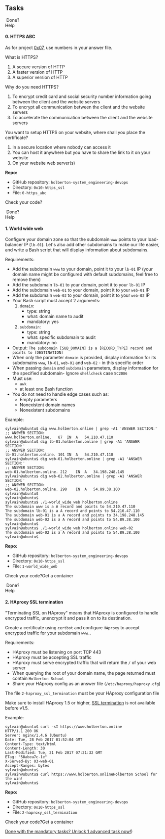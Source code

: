 Tasks
-----

 Done?\
Help

#### 0\. HTTPS ABC 

As for project [0x07](https://intranet.hbtn.io/rltoken/xusoLfeQ9T4J9WiojuZsVA "0x07"), use numbers in your answer file.

What is HTTPS?

1.  A secure version of HTTP
2.  A faster version of HTTP
3.  A superior version of HTTP

Why do you need HTTPS?

1.  To encrypt credit card and social security number information going between the client and the website servers
2.  To encrypt all communication between the client and the website servers
3.  To accelerate the communication between the client and the website servers

You want to setup HTTPS on your website, where shall you place the certificate?

1.  In a secure location where nobody can access it
2.  You can host it anywhere but you have to share the link to it on your website
3.  On your website web server(s)

**Repo:**

-   GitHub repository: `holberton-system_engineering-devops`
-   Directory: `0x10-https_ssl`
-   File: `0-https_abc`

Check your code?

 Done?\
Help

#### 1\. World wide web 

Configure your domain zone so that the subdomain `www` points to your load-balancer IP (`lb-01`). Let's also add other subdomains to make our life easier, and write a Bash script that will display information about subdomains.

Requirements:

-   Add the subdomain `www` to your domain, point it to your `lb-01` IP (your domain name might be configured with default subdomains, feel free to remove them)
-   Add the subdomain `lb-01` to your domain, point it to your `lb-01` IP
-   Add the subdomain `web-01` to your domain, point it to your `web-01` IP
-   Add the subdomain `web-02` to your domain, point it to your `web-02` IP
-   Your Bash script must accept 2 arguments:
    1.  `domain`:
        -   type: string
        -   what: domain name to audit
        -   mandatory: yes
    2.  `subdomain`:
        -   type: string
        -   what: specific subdomain to audit
        -   mandatory: no
-   Output: `The subdomain [SUB_DOMAIN] is a [RECORD_TYPE] record and points to [DESTINATION]`
-   When only the parameter `domain` is provided, display information for its subdomains `www`, `lb-01`, `web-01` and `web-02` - in this specific order
-   When passing `domain` and `subdomain` parameters, display information for the specified subdomain-   Ignore `shellcheck` case `SC2086`
-   Must use:
    -   `awk`
    -   at least one Bash function
-   You do not need to handle edge cases such as:
    -   Empty parameters
    -   Nonexistent domain names
    -   Nonexistent subdomains

Example:

```
sylvain@ubuntu$ dig www.holberton.online | grep -A1 'ANSWER SECTION:'
;; ANSWER SECTION:
www.holberton.online.   87  IN  A   54.210.47.110
sylvain@ubuntu$ dig lb-01.holberton.online | grep -A1 'ANSWER SECTION:'
;; ANSWER SECTION:
lb-01.holberton.online. 101 IN  A   54.210.47.110
sylvain@ubuntu$ dig web-01.holberton.online | grep -A1 'ANSWER SECTION:'
;; ANSWER SECTION:
web-01.holberton.online. 212    IN  A   34.198.248.145
sylvain@ubuntu$ dig web-02.holberton.online | grep -A1 'ANSWER SECTION:'
;; ANSWER SECTION:
web-02.holberton.online. 298    IN  A   54.89.38.100
sylvain@ubuntu$
sylvain@ubuntu$
sylvain@ubuntu$ ./1-world_wide_web holberton.online
The subdomain www is a A record and points to 54.210.47.110
The subdomain lb-01 is a A record and points to 54.210.47.110
The subdomain web-01 is a A record and points to 34.198.248.145
The subdomain web-02 is a A record and points to 54.89.38.100
sylvain@ubuntu$
sylvain@ubuntu$ ./1-world_wide_web holberton.online web-02
The subdomain web-02 is a A record and points to 54.89.38.100
sylvain@ubuntu$

```

**Repo:**

-   GitHub repository: `holberton-system_engineering-devops`
-   Directory: `0x10-https_ssl`
-   File: `1-world_wide_web`

Check your code?Get a container

 Done?\
Help

#### 2\. HAproxy SSL termination 
"Terminating SSL on HAproxy" means that HAproxy is configured to handle encrypted traffic, unencrypt it and pass it on to its destination.

Create a certificate using `certbot` and configure `HAproxy` to accept encrypted traffic for your subdomain `www.`.

Requirements:

-   HAproxy must be listening on port TCP 443
-   HAproxy must be accepting SSL traffic
-   HAproxy must serve encrypted traffic that will return the `/` of your web server
-   When querying the root of your domain name, the page returned must contain `Holberton School`
-   Share your HAproxy config as an answer file (`/etc/haproxy/haproxy.cfg`)

The file `2-haproxy_ssl_termination` must be your HAproxy configuration file

Make sure to install HAproxy 1.5 or higher, [SSL termination](https://intranet.hbtn.io/rltoken/VFq2MQ9qHXw2Nb11tnWF6Q "SSL termination") is not available before v1.5.

Example:

```
sylvain@ubuntu$ curl -sI https://www.holberton.online
HTTP/1.1 200 OK
Server: nginx/1.4.6 (Ubuntu)
Date: Tue, 28 Feb 2017 01:52:04 GMT
Content-Type: text/html
Content-Length: 30
Last-Modified: Tue, 21 Feb 2017 07:21:32 GMT
ETag: "58abea7c-1e"
X-Served-By: 03-web-01
Accept-Ranges: bytes
sylvain@ubuntu$
sylvain@ubuntu$ curl https://www.holberton.onlineHolberton School for the win!
sylvain@ubuntu$

```

**Repo:**

-   GitHub repository: `holberton-system_engineering-devops`
-   Directory: `0x10-https_ssl`
-   File: `2-haproxy_ssl_termination`

Check your code?Get a container

[Done with the mandatory tasks? Unlock 1 advanced task now!](https://intranet.hbtn.io/projects/276/unlock_optionals))
